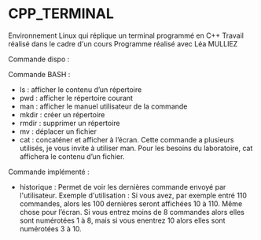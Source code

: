 # CPP_TERMINAL
Environnement Linux qui réplique un terminal programmé en C++
Travail réalisé dans le cadre d'un cours
Programme réalisé avec Léa MULLIEZ

Commande dispo :

  Commande BASH :
  - ls : afficher le contenu d’un répertoire
  - pwd : afficher le répertoire courant
  - man <nom de la commande> : afficher le manuel utilisateur de la commande
  - mkdir : créer un répertoire
  - rmdir : supprimer un répertoire
  - mv : déplacer un fichier
  - cat : concaténer et afficher à l’écran. Cette commande a plusieurs utilisés, je vous invite à utiliser man. Pour les besoins du laboratoire, cat affichera le contenu d’un fichier.

  Commande implémenté :
  - historique : Permet de voir les dernières commande envoyé par l'utilisateur.
  Exemple d'utilisation :
  Si vous avez, par exemple entré 110 commandes, alors les 100 dernières seront affichées 10 à 110. Même chose pour l’écran. Si vous entrez moins de 8 commandes alors elles sont numérotées 1 à 8, mais si vous enentrez 10 alors elles sont numérotées 3 à 10.

